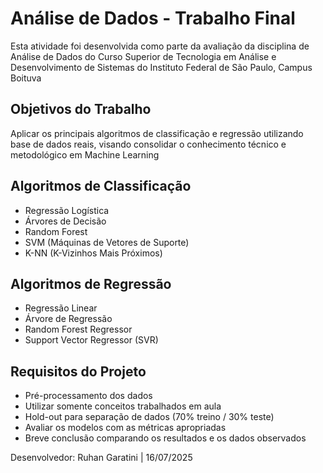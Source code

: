 # Análise de Dados - Trabalho Final

Esta atividade foi desenvolvida como parte da avaliação da disciplina de Análise de Dados do
Curso Superior de Tecnologia em Análise e Desenvolvimento de Sistemas do Instituto Federal de São
Paulo, Campus Boituva

## Objetivos do Trabalho
Aplicar os principais algoritmos de classificação e regressão utilizando base de dados reais, visando consolidar o conhecimento técnico e metodológico em Machine Learning

## Algoritmos de Classificação
- Regressão Logística
- Árvores de Decisão
- Random Forest
- SVM (Máquinas de Vetores de Suporte)
- K-NN (K-Vizinhos Mais Próximos)

## Algoritmos de Regressão
- Regressão Linear
- Árvore de Regressão
- Random Forest Regressor
- Support Vector Regressor (SVR)

## Requisitos do Projeto
- Pré-processamento dos dados
- Utilizar somente conceitos trabalhados em aula
- Hold-out para separação de dados (70% treino / 30% teste)
- Avaliar os modelos com as métricas apropriadas
- Breve conclusão comparando os resultados e os dados observados
  
Desenvolvedor: Ruhan Garatini | 16/07/2025
